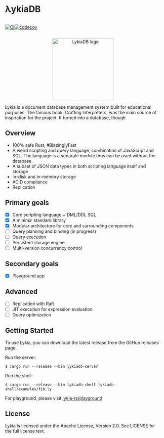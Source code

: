 # λykiaDB
<div style="display: flex;">
<div>

[![CI](https://github.com/lykia-rs/lykiadb/actions/workflows/ci.yml/badge.svg?branch=main)](https://github.com/lykia-rs/lykiadb/actions/workflows/ci.yml)

</div>
<div>

[![codecov](https://codecov.io/gh/lykia-rs/lykiadb/graph/badge.svg?token=DGIK7BE3K1)](https://codecov.io/gh/lykia-rs/lykiadb)

</div>
</div>

<p align="center">
    <img alt="LykiaDB logo" height="200" src="https://raw.githubusercontent.com/lykia-rs/lykiadb/refs/heads/main/assets/logo.svg">
</p>


Lykia is a document database management system built for educational purposes. The famous book, Crafting Interpreters, was the main source of inspiration for the project. It turned into a database, though.

## Overview
- 100% safe Rust, #BlazinglyFast
- A weird scripting and query language, combination of JavaScript and SQL. The language is a separate module thus can be used without the database.
- A subset of JSON data types in both scripting language itself and storage
- In-disk and in-memory storage
- ACID compliance
- Replication

## Primary goals

- [x] Core scripting language + DML/DDL SQL
- [x] A minimal standard library
- [x] Modular architecture for core and surrounding components
- [ ] Query planning and binding (in progress)
- [ ] Query execution
- [ ] Persistent storage engine
- [ ] Multi-version concurrency control

## Secondary goals

- [x] Playground app

## Advanced 

- [ ] Replication with Raft
- [ ] JIT execution for expression evaluation
- [ ] Query optimization

## Getting Started
To use Lykia, you can download the latest release from the GitHub releases page.

Run the server:

```shell
$ cargo run --release --bin lykiadb-server
```
Run the shell:

```shell 
$ cargo run --release --bin lykiadb-shell lykiadb-shell/examples/fib.ly
```

For playground, please visit [lykia-rs/playground](https://github.com/lykia-rs/playground)

## License
Lykia is licensed under the Apache License, Version 2.0. See LICENSE for the full license text.